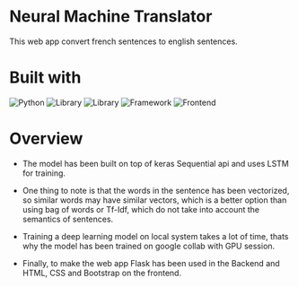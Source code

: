# Neural Machine Translator

This web app convert french sentences to english sentences.

# Built with

![Python](https://img.shields.io/badge/Python-3.8-blueviolet)
![Library](https://img.shields.io/badge/Library-keras-red)
![Library](https://img.shields.io/badge/Library-tensorflow-blue)
![Framework](https://img.shields.io/badge/Framework-flask-success)
![Frontend](https://img.shields.io/badge/Frontend-HTML%2FCSS%2FJS-blueviolet)

# Overview

-   The model has been built on top of keras Sequential api and uses LSTM for training.

-   One thing to note is that the words in the sentence has been vectorized, so similar words may have similar vectors, which is a better option than using bag of words or Tf-Idf, which do not take into account the semantics of sentences.

-   Training a deep learning model on local system takes a lot of time, thats why the model has been trained on google collab with GPU session.

-   Finally, to make the web app Flask has been used in the Backend and HTML, CSS and Bootstrap on the frontend.
